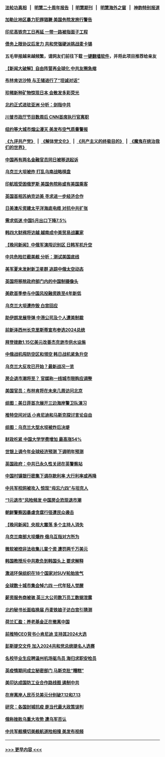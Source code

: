 #### [法轮功真相](https://github.com/gfw-breaker/truth/blob/master/README.md?t=0) &nbsp;&nbsp;|&nbsp;&nbsp; [明慧二十周年报告](https://github.com/gfw-breaker/mh-reports/blob/master/README.md?t=0) &nbsp;&nbsp;|&nbsp;&nbsp;[明慧期刊](https://github.com/gfw-breaker/mh-qikan) &nbsp;&nbsp;|&nbsp;&nbsp; [明慧海外之窗](https://github.com/gfw-breaker/mh-news/blob/master/README.md?t=0) &nbsp;&nbsp;|&nbsp;&nbsp; [神韵特别报道](https://github.com/gfw-breaker/mh-news/blob/master/shenyun.md?t=0)
#### [加勒比地区暴力犯罪猖獗 美国务院发旅行警告](../pages/nsc418/n14011915.md?t=06080643) 
#### [印尼高铁完工日再延 一带一路被指面子工程](../pages/nsc418/n14011899.md?t=06080643) 
#### [债务上限协议后发力 共和党强硬派挑战麦卡锡](../pages/nsc418/n14011835.md?t=06080643) 
#### 五毛举报越来越频繁，请网友们前往下载 [一键翻墙软件](https://github.com/gfw-breaker/ssr-accounts)，并将此项目推荐给亲友
#### [【新闻大破解】自由阵营再全球化 中共友圈急缩](../pages/nsc418/n14011813.md?t=06080643) 
#### [布林肯访沙特 与王储进行了“坦诚对话”](../pages/nsc418/n14011905.md?t=06080643) 
#### [珍稀新种矿物惊现日本 会散发多彩荧光](../pages/nsc418/n14011485.md?t=06080643) 
#### [北约正式进驻亚洲 分析：剑指中共](../pages/nsc418/n14011185.md?t=06080643) 
#### [川普市政厅节目数周后 CNN首席执行官离职](../pages/nsc418/n14011790.md?t=06080643) 
#### [纽约等大城市烟尘漫天 美发布空气质量警报](../pages/nsc418/n14011807.md?t=06080643) 
#### [《九评共产党》](https://github.com/begood0513/9ping.md/blob/master/README.md) &nbsp;|&nbsp; [《解体党文化》](../../../../jtdwh.md/blob/master/README.md)  &nbsp;|&nbsp; [《共产主义的终极目的》](../../../../gczydzjmd.md/blob/master/README.md) &nbsp;|&nbsp; [《魔鬼在统治我们的世界》](../../../../mgztzwmdsj.md/blob/master/README.md) 
#### [中国再有两名金融官员同日被移送起诉](../pages/nsc418/n14011594.md?t=06080643) 
#### [乌克兰大坝被炸 打乱乌南战略棋盘](../pages/nsc418/n14011671.md?t=06080643) 
#### [印航班受困俄罗斯 美国务院称或有美国乘客](../pages/nsc418/n14011755.md?t=06080643) 
#### [英国首相苏纳克访美 寻求进一步经济合作](../pages/nsc418/n14011617.md?t=06080643) 
#### [日美澳斥资建太平洋海底电缆 对抗中共扩张](../pages/nsc418/n14011616.md?t=06080643) 
#### [需求低迷 中国5月出口下降7.5%](../pages/nsc418/n14011567.md?t=06080643) 
#### [韩四大财阀将访越 越南成中美贸易战赢家](../pages/nsc418/n14010679.md?t=06080643) 
#### [【晚间新闻】中俄军演闯识别区 日韩军机升空](../pages/nsc418/n14011561.md?t=06080643) 
#### [中共危险拦截美舰 分析：测试美国底线](../pages/nsc418/n14010646.md?t=06080643) 
#### [美军夏末发射新卫星群 追踪中俄太空动态](../pages/nsc418/n14011506.md?t=06080643) 
#### [英国将移除政府部门内的中国制摄像头](../pages/nsc418/n14011397.md?t=06080643) 
#### [美欧首季参与中国风投融资跌至4年新低](../pages/nsc418/n14011291.md?t=06080643) 
#### [乌克兰大坝遭炸毁 白宫回应](../pages/nsc418/n14011289.md?t=06080643) 
#### [助伊朗发展导弹 中港公司及个人遭美制裁](../pages/nsc418/n14011254.md?t=06080643) 
#### [前新泽西州长克里斯蒂宣布参选2024总统](../pages/nsc418/n14011250.md?t=06080643) 
#### [拜登拨款1.15亿美元改善杰克逊市供水设施](../pages/nsc418/n14011222.md?t=06080643) 
#### [中俄战机闯防空区和领空 韩日战机紧急升空](../pages/nsc418/n14011109.md?t=06080643) 
#### [乌克兰大反攻已开始？最新战况一览](../pages/nsc418/n14011251.md?t=06080643) 
#### [房企退市潮将至？ 官媒称一线城市限购应调整](../pages/nsc418/n14010607.md?t=06080643) 
#### [美国官员：布林肯将在未来几周访问北京](../pages/nsc418/n14011190.md?t=06080643) 
#### [组图：美日菲首次展开三边海岸警卫队演习](../pages/nsc418/n14011143.md?t=06080643) 
#### [推特空间对话 小肯尼迪和马斯克探讨言论自由](../pages/nsc418/n14011163.md?t=06080643) 
#### [组图：乌克兰大型水坝被炸后决堤](../pages/nsc418/n14011158.md?t=06080643) 
#### [财政吃紧 中国大学学费增加 最高涨54%](../pages/nsc418/n14011017.md?t=06080643) 
#### [世银上调今年全球经济预测 下调明年预测](../pages/nsc418/n14011150.md?t=06080643) 
#### [英国政府：中共已永久性关闭在英警察站](../pages/nsc418/n14011149.md?t=06080643) 
#### [中国村镇银行密集下调存款利率 大行利率或再降](../pages/nsc418/n14011016.md?t=06080643) 
#### [中共军校网被攻入 惊现“毋忘六四”与坦克人](../pages/nsc418/n14011018.md?t=06080643) 
#### [“1元退市”风险频发 中国房企恐现退市潮](../pages/nsc418/n14010945.md?t=06080643) 
#### [朝鲜警察因暴虐贪腐行径遭民众袭击](../pages/nsc418/n14010782.md?t=06080643) 
#### [【晚间新闻】央视大震荡 多个主持人消失](../pages/nsc418/n14010916.md?t=06080643) 
#### [乌克兰南部大坝爆炸 俄乌互指对方所为](../pages/nsc418/n14010889.md?t=06080643) 
#### [微软被控非法收集儿童个资 遭罚两千万美元](../pages/nsc418/n14010784.md?t=06080643) 
#### [韩国教授斥中共欺负到韩国头上 要求解释](../pages/nsc418/n14010574.md?t=06080643) 
#### [激进环保组织在18个国家对SUV轮胎放气](../pages/nsc418/n14010621.md?t=06080643) 
#### [全球数十城市集会悼六四 一代年轻人觉醒](../pages/nsc418/n14010437.md?t=06080643) 
#### [薪资服务商被骇 英三大公司数万员工数据泄露](../pages/nsc418/n14010586.md?t=06080643) 
#### [北约秘书长面临换届 丹麦铁娘子访白宫引猜测](../pages/nsc418/n14010564.md?t=06080643) 
#### [荷兰汇盈：养老基金正在撤离中国](../pages/nsc418/n14010517.md?t=06080643) 
#### [前推特CEO背书小肯尼迪 支持其2024大选](../pages/nsc418/n14010519.md?t=06080643) 
#### [彭斯提交文件 加入2024共和党总统提名人选赛](../pages/nsc418/n14010522.md?t=06080643) 
#### [名校毕业生应聘温州机场驱鸟员 海归求职安检员](../pages/nsc418/n14010484.md?t=06080643) 
#### [英疫情期间成立秘密部门 马斯克批“糟糕”](../pages/nsc418/n14010518.md?t=06080643) 
#### [美印达成国防工业合作路线图 遏制中共](../pages/nsc418/n14010470.md?t=06080643) 
#### [在岸离岸人民币兑美元分别破7.12和7.13](../pages/nsc418/n14010323.md?t=06080643) 
#### [研究：各国封城抗疫 是当代最大政策误判](../pages/nsc418/n14010427.md?t=06080643) 
#### [俄称挫败乌重大攻势 遭乌军否认](../pages/nsc418/n14010357.md?t=06080643) 
#### [中共军舰横切美舰航道险相撞 美发布视频](../pages/nsc418/n14010355.md?t=06080643) 

----
#### [ >>> 更早内容 <<< ](../indexes/nsc418-earlier.md)
